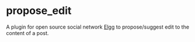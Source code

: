 # propose_edit
A plugin for open source social network [Elgg](https://elgg.org) to propose/suggest edit to the content of a post. 
